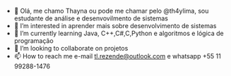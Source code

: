- 👋 Olá, me chamo Thayna ou pode me chamar pelo @th4ylima, sou estudante de análise e desenvovilmento de sistemas
- 👀 I’m interested in aprender mais sobre desenvolvimento de sistemas
- 🌱 I’m currently learning Java, C++,C#,C,Python e algoritmos e lógica de programação
- 💞️ I’m looking to collaborate on projetos 
- 📫 How to reach me e-mail tl.rezende@outlook.com e whatsapp +55 11 99288-1476

<!---
th4ylima/th4ylima is a ✨ special ✨ repository because its `README.md` (this file) appears on your GitHub profile.
You can click the Preview link to take a look at your changes.
--->

